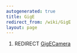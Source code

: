 ```yaml
---
autogenerated: true
title: GigE
redirect_from: /wiki/GigE
layout: page
---
```


1.  REDIRECT [GigECamera](GigECamera "wikilink")
